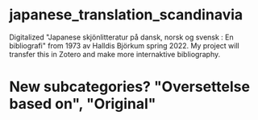 # japanese_translation_scandinavia
Digitalized "Japanese skjönlitteratur på dansk, norsk og svensk : En bibliografi" from 1973 av Halldis Björkum spring 2022. My project will transfer this in Zotero and make more internaktive bibliography. 
# New subcategories? "Oversettelse based on", "Original"
